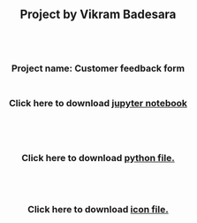 <h2 align="center">Project by Vikram Badesara</h3>
<br>
<br>
 <h3 align="center">Project name: Customer feedback form
 
<br>
<br>
<h3 align="center">Click here to download <a href="feedback-form.ipynb">jupyter notebook</a>

 <br><br>
<h3 align="center">Click here to download <a href="form.py">python file.</a></h3>
 <br><br>
<h3 align="center">Click here to download <a href="ligo.gif">icon file.</a></h3>


</body>
